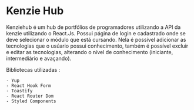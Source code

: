 # Kenzie Hub

Kenziehub é um hub de portfólios de programadores utilizando a API da kenzie utilizando o React.Js. Possui página de login e cadastrado onde se deve selecionar o módulo que está cursando. Nela é possível adicionar as tecnologias que o usúario possui conhecimento, também é possível excluir e editar as tecnologias, alterando o nível de conhecimento (iniciante, intermediário e avaçando).

Bibliotecas utilizadas :

    - Yup
    - React Hook Form
    - Toastify
    - React Router Dom
    - Styled Components